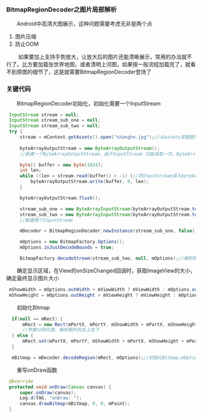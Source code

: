 ### BitmapRegionDecoder之图片局部解析
&emsp;&emsp;Android中高清大图展示，这种问题需要考虑无非是两个点

 1.  图片压缩
 2. 防止OOM  
 
&emsp;&emsp; 如果要加上支持手势放大，让放大后的图片还能清晰展示，常用的办法就不行了。比方要加载张世界地图，或者清明上河图，如果按一般流程加载完了，就看不到原图的细节了，这是就需要BitmapRegionDecoder登场了
### 关键代码
&emsp;&emsp;BitmapRegionDecoder初始化，初始化需要一个InputStream
```java
 InputStream stream = null;
 InputStream stream_sub_one = null;
 InputStream stream_sub_two = null;
 try {
     stream = mContext.getAssets().open("shanghe.jpg");//从assets读取图片文件，获取InputStream 
     
     byteArrayOutputStream = new ByteArrayOutputStream();
     //新建一个ByteArrayOutputStream，由于InputStream 只能读取一次，ByteArrayOutputStream用于新建多个InputStream，便于读取

     byte[] buffer = new byte[1024];
     int len;
     while ((len = stream.read(buffer)) > -1) {//将InputStream读入byteArrayOutputStream
         byteArrayOutputStream.write(buffer, 0, len);
     }

     byteArrayOutputStream.flush();

     stream_sub_one = new ByteArrayInputStream(byteArrayOutputStream.toByteArray());
     stream_sub_two = new ByteArrayInputStream(byteArrayOutputStream.toByteArray());
     //新建两个InputStream

     mDecoder = BitmapRegionDecoder.newInstance(stream_sub_one, false);//初始化BitmapRegionDecoder

     mOptions = new BitmapFactory.Options();
     mOptions.inJustDecodeBounds = true;

     BitmapFactory.decodeStream(stream_sub_two, null, mOptions);//解析图片。获取图片的宽高
```
&emsp;&emsp;确定显示区域，在View的onSizeChanged回调时，获取ImageView的大小，确定最终显示图片大小
```java
 mShowWidth = mOptions.outWidth > mViewWidth ? mViewWidth : mOptions.outWidth;//mOptions.outWidth代表图片的宽度，mViewWidth代表显示图片的View的宽度
 mShowHeight = mOptions.outHeight > mViewHeight ? mViewHeight : mOptions.outHeight;//mOptions.outHeight 代表图片的高度，mViewWidth代表显示图片的View的宽度
```
&emsp;&emsp;初始化Bitmap
```java
  if(null == mRect) {
      mRect = new Rect(mPortX, mPortY, mShowWidth + mPortX, mShowHeight + mPortY);
      //参数分别代表，解析图片的左上右下
  } else {
      mRect.set(mPortX, mPortY, mShowWidth + mPortX, mShowHeight + mPortY);
  }

  mBitmap = mDecoder.decodeRegion(mRect, mOptions);//初始化Bitmap,mOptions会更新
```
&emsp;&emsp;重写onDraw函数
```java
 @Override
 protected void onDraw(Canvas canvas) {
     super.onDraw(canvas);
     Log.d(TAG, "onDraw: ");
     canvas.drawBitmap(mBitmap, 0, 0, mPaint);
 }
```
